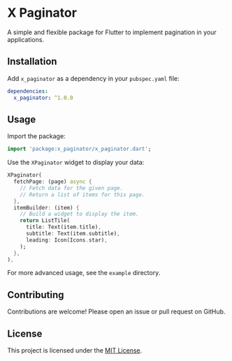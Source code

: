 # X Paginator

A simple and flexible package for Flutter to implement pagination in your applications.

## Installation

Add `x_paginator` as a dependency in your `pubspec.yaml` file:

```yaml
dependencies:
  x_paginator: ^1.0.0
```

## Usage

Import the package:

```dart
import 'package:x_paginator/x_paginator.dart';
```

Use the `XPaginator` widget to display your data:

```dart
XPaginator(
  fetchPage: (page) async {
    // Fetch data for the given page.
    // Return a list of items for this page.
  },
  itemBuilder: (item) {
    // Build a widget to display the item.
    return ListTile(
      title: Text(item.title),
      subtitle: Text(item.subtitle),
      leading: Icon(Icons.star),
    );
  },
),
```

For more advanced usage, see the `example` directory.

## Contributing

Contributions are welcome! Please open an issue or pull request on GitHub.

## License

This project is licensed under the [MIT License](https://opensource.org/licenses/MIT).